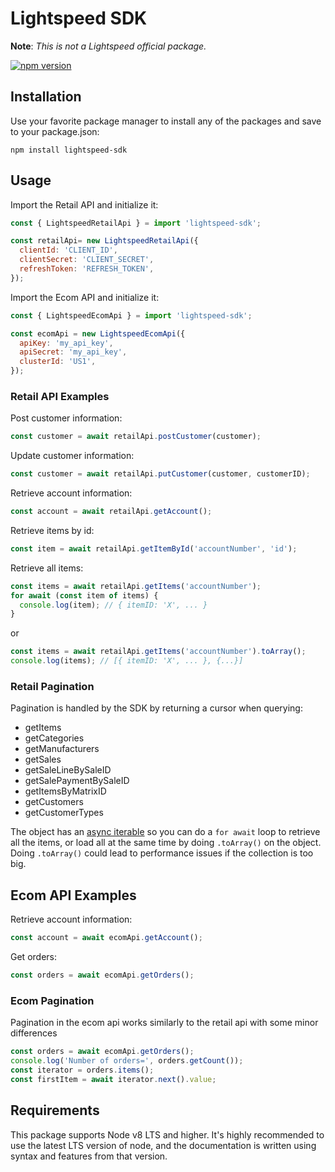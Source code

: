 # Lightspeed SDK

**Note**: _This is not a Lightspeed official package._

[![npm version](https://badge.fury.io/js/lightspeed-sdk.svg)](https://badge.fury.io/js/lightspeed-sdk)

## Installation

Use your favorite package manager to install any of the packages and save to your package.json:

```
npm install lightspeed-sdk
```

## Usage

Import the Retail API and initialize it:

```js
const { LightspeedRetailApi } = import 'lightspeed-sdk';

const retailApi= new LightspeedRetailApi({
  clientId: 'CLIENT_ID',
  clientSecret: 'CLIENT_SECRET',
  refreshToken: 'REFRESH_TOKEN',
});
```

Import the Ecom API and initialize it:

```js
const { LightspeedEcomApi } = import 'lightspeed-sdk';

const ecomApi = new LightspeedEcomApi({ 
  apiKey: 'my_api_key', 
  apiSecret: 'my_api_key', 
  clusterId: 'US1', 
});
```

### Retail API Examples

Post customer information:

```js
const customer = await retailApi.postCustomer(customer);
```

Update customer information:

```js
const customer = await retailApi.putCustomer(customer, customerID);
```

Retrieve account information:

```js
const account = await retailApi.getAccount();
```

Retrieve items by id:

```js
const item = await retailApi.getItemById('accountNumber', 'id');
```

Retrieve all items:

```js
const items = await retailApi.getItems('accountNumber');
for await (const item of items) {
  console.log(item); // { itemID: 'X', ... }
}
```

or

```js
const items = await retailApi.getItems('accountNumber').toArray();
console.log(items); // [{ itemID: 'X', ... }, {...}]
```

### Retail Pagination

Pagination is handled by the SDK by returning a cursor when querying:

- getItems
- getCategories
- getManufacturers
- getSales
- getSaleLineBySaleID
- getSalePaymentBySaleID
- getItemsByMatrixID
- getCustomers
- getCustomerTypes

The object has an [async iterable](https://developer.mozilla.org/en-US/docs/Web/JavaScript/Reference/Global_Objects/Symbol/asyncIterator)
so you can do a `for await` loop to retrieve all the items,
or load all at the same time by doing `.toArray()` on the object. Doing `.toArray()` could lead to performance
issues if the collection is too big.

## Ecom API Examples

Retrieve account information:

```js
const account = await ecomApi.getAccount();
```

Get orders:

```js
const orders = await ecomApi.getOrders();
```

### Ecom Pagination

Pagination in the ecom api works similarly to the retail api with some minor differences

```js
const orders = await ecomApi.getOrders();
console.log('Number of orders=', orders.getCount());
const iterator = orders.items();
const firstItem = await iterator.next().value;
```


## Requirements

This package supports Node v8 LTS and higher. It's highly recommended to use the latest LTS version of node, and the documentation is written using syntax and features from that version.
